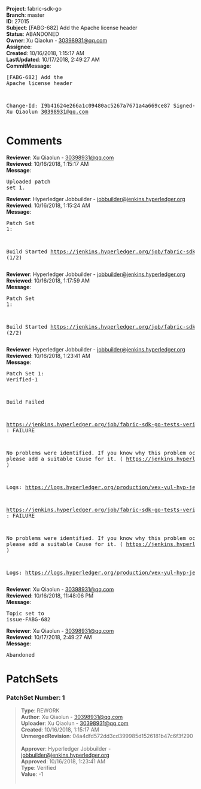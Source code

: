 <strong>Project</strong>: fabric-sdk-go<br><strong>Branch</strong>: master<br><strong>ID</strong>: 27015<br><strong>Subject</strong>: [FABG-682] Add the Apache license header<br><strong>Status</strong>: ABANDONED<br><strong>Owner</strong>: Xu Qiaolun - 30398931@qq.com<br><strong>Assignee</strong>:<br><strong>Created</strong>: 10/16/2018, 1:15:17 AM<br><strong>LastUpdated</strong>: 10/17/2018, 2:49:27 AM<br><strong>CommitMessage</strong>:<br><pre>[FABG-682] Add the Apache license header

Change-Id: I9b41624e266a1c09480ac5267a7671a4a669ce87
Signed-off-by: Xu Qiaolun <30398931@qq.com>
</pre><h1>Comments</h1><strong>Reviewer</strong>: Xu Qiaolun - 30398931@qq.com<br><strong>Reviewed</strong>: 10/16/2018, 1:15:17 AM<br><strong>Message</strong>: <pre>Uploaded patch set 1.</pre><strong>Reviewer</strong>: Hyperledger Jobbuilder - jobbuilder@jenkins.hyperledger.org<br><strong>Reviewed</strong>: 10/16/2018, 1:15:24 AM<br><strong>Message</strong>: <pre>Patch Set 1:

Build Started https://jenkins.hyperledger.org/job/fabric-sdk-go-tests-verify-s390x/4131/ (1/2)</pre><strong>Reviewer</strong>: Hyperledger Jobbuilder - jobbuilder@jenkins.hyperledger.org<br><strong>Reviewed</strong>: 10/16/2018, 1:17:59 AM<br><strong>Message</strong>: <pre>Patch Set 1:

Build Started https://jenkins.hyperledger.org/job/fabric-sdk-go-tests-verify-x86_64/4010/ (2/2)</pre><strong>Reviewer</strong>: Hyperledger Jobbuilder - jobbuilder@jenkins.hyperledger.org<br><strong>Reviewed</strong>: 10/16/2018, 1:23:41 AM<br><strong>Message</strong>: <pre>Patch Set 1: Verified-1

Build Failed 

https://jenkins.hyperledger.org/job/fabric-sdk-go-tests-verify-x86_64/4010/ : FAILURE

No problems were identified. If you know why this problem occurred, please add a suitable Cause for it. ( https://jenkins.hyperledger.org/job/fabric-sdk-go-tests-verify-x86_64/4010/ )

Logs: https://logs.hyperledger.org/production/vex-yul-hyp-jenkins-3/fabric-sdk-go-tests-verify-x86_64/4010

https://jenkins.hyperledger.org/job/fabric-sdk-go-tests-verify-s390x/4131/ : FAILURE

No problems were identified. If you know why this problem occurred, please add a suitable Cause for it. ( https://jenkins.hyperledger.org/job/fabric-sdk-go-tests-verify-s390x/4131/ )

Logs: https://logs.hyperledger.org/production/vex-yul-hyp-jenkins-3/fabric-sdk-go-tests-verify-s390x/4131</pre><strong>Reviewer</strong>: Xu Qiaolun - 30398931@qq.com<br><strong>Reviewed</strong>: 10/16/2018, 11:48:06 PM<br><strong>Message</strong>: <pre>Topic set to issue-FABG-682</pre><strong>Reviewer</strong>: Xu Qiaolun - 30398931@qq.com<br><strong>Reviewed</strong>: 10/17/2018, 2:49:27 AM<br><strong>Message</strong>: <pre>Abandoned</pre><h1>PatchSets</h1><h3>PatchSet Number: 1</h3><blockquote><strong>Type</strong>: REWORK<br><strong>Author</strong>: Xu Qiaolun - 30398931@qq.com<br><strong>Uploader</strong>: Xu Qiaolun - 30398931@qq.com<br><strong>Created</strong>: 10/16/2018, 1:15:17 AM<br><strong>UnmergedRevision</strong>: 04a4dfd572dd3cd399985d1526181b47c6f3f290<br><br><strong>Approver</strong>: Hyperledger Jobbuilder - jobbuilder@jenkins.hyperledger.org<br><strong>Approved</strong>: 10/16/2018, 1:23:41 AM<br><strong>Type</strong>: Verified<br><strong>Value</strong>: -1<br><br></blockquote>